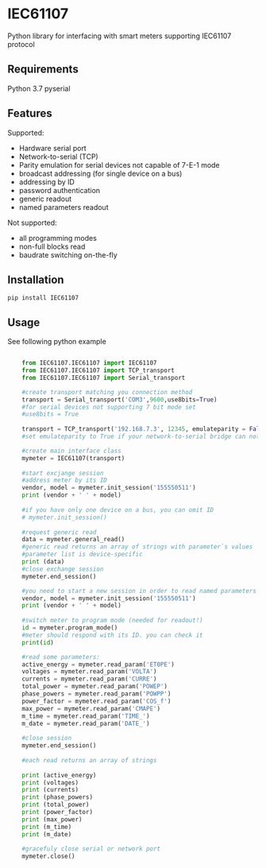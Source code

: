 IEC61107
===============
Python library for interfacing with smart meters supporting IEC61107 protocol 

Requirements
--------------
Python 3.7
pyserial

Features
-------------

Supported:
- Hardware serial port
- Network-to-serial (TCP)
- Parity emulation for serial devices not capable of 7-E-1 mode
- broadcast addressing (for single device on a bus)
- addressing by ID
- password authentication
- generic readout
- named parameters readout

Not supported:
 - all programming modes
 - non-full blocks read
 - baudrate switching on-the-fly

Installation
------------
`pip install IEC61107`

Usage
-----
See following python example
```python

    from IEC61107.IEC61107 import IEC61107
	from IEC61107.IEC61107 import TCP_transport
	from IEC61107.IEC61107 import Serial_transport

	#create transport matching you connection method
	transport = Serial_transport('COM3',9600,use8bits=True)
	#for serial devices not supporting 7 bit mode set 
	#use8bits = True
	
	transport = TCP_transport('192.168.7.3', 12345, emulateparity = False )
    #set emulateparity to True if your network-to-serial bridge can not work in 7 bit mode

    #create main interface class
	mymeter = IEC61107(transport)
    
    #start excjange session
    #address meter by its ID
	vendor, model = mymeter.init_session('155550511')
	print (vendor + ' ' + model)
    
    #if you have only one device on a bus, you can omit ID 
    # mymeter.init_session() 
    
    #request generic read
	data = mymeter.general_read()
	#generic read returns an array of strings with parameter`s values
	#parameter list is device-specific
	print (data)
	#close exchange session
	mymeter.end_session()

    #you need to start a new session in order to read named parameters (protocol limit)
	vendor, model = mymeter.init_session('155550511')
	print (vendor + ' ' + model)
    
    #switch meter to program mode (needed for readout!)
	id = mymeter.program_mode()
	#meter should respond with its ID. you can check it
	print(id)

    #read some parameters:
	active_energy = mymeter.read_param('ET0PE')
	voltages = mymeter.read_param('VOLTA')
	currents = mymeter.read_param('CURRE')
	total_power = mymeter.read_param('POWEP')
	phase_powers = mymeter.read_param('POWPP')
	power_factor = mymeter.read_param('COS_f')
	max_power = mymeter.read_param('CMAPE')
	m_time = mymeter.read_param('TIME_')
	m_date = mymeter.read_param('DATE_')
	
	#close session
	mymeter.end_session()
    
    #each read returns an array of strings  
    
	print (active_energy)
	print (voltages)
	print (currents)
	print (phase_powers)
	print (total_power)
	print (power_factor)
	print (max_power)
	print (m_time)
	print (m_date)
	
	#gracefuly close serial or network port  
	mymeter.close()
```